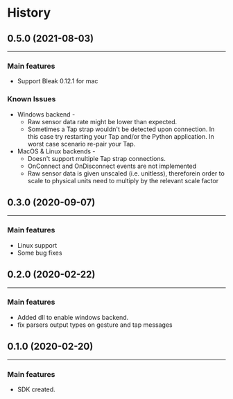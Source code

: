 # History
## 0.5.0 (2021-08-03)
______________________
### Main features

* Support Bleak 0.12.1 for mac

### Known Issues
* Windows backend -  
    * Raw sensor data rate might be lower than expected.
    * Sometimes a Tap strap wouldn't be detected upon connection. In this case try restarting your Tap and/or the Python application. In worst case scenario re-pair your Tap. 
* MacOS & Linux backends - 
    * Doesn't support multiple Tap strap connections.
    * OnConnect and OnDisconnect events are not implemented 
    * Raw sensor data is given unscaled (i.e. unitless), thereforein order to scale to physical units need to multiply by the relevant scale factor

## 0.3.0 (2020-09-07)
______________________
### Main features

* Linux support
* Some bug fixes

## 0.2.0 (2020-02-22)
______________________
### Main features

* Added dll to enable windows backend.
* fix parsers output types on gesture and tap messages

## 0.1.0 (2020-02-20)
______________________
### Main features

* SDK created.



